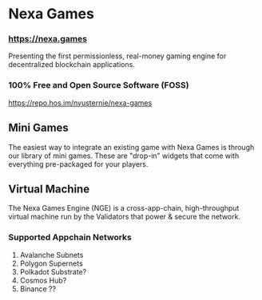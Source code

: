 # Nexa Games

### https://nexa.games

Presenting the first permissionless, real-money gaming engine for decentralized blockchain applications.

### 100% Free and Open Source Software (FOSS)

https://repo.hos.im/nyusternie/nexa-games


## Mini Games

The easiest way to integrate an existing game with Nexa Games is through our library of mini games. These are "drop-in" widgets that come with everything pre-packaged for your players.


## Virtual Machine

The Nexa Games Engine (NGE) is a cross-app-chain, high-throughput virtual machine run by the Validators that power & secure the network.

### Supported Appchain Networks

1. Avalanche Subnets
2. Polygon Supernets
3. Polkadot Substrate?
4. Cosmos Hub?
5. Binance ??
